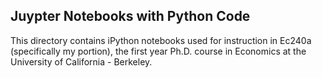 ## Juypter Notebooks with Python Code
This directory contains iPython notebooks used for instruction in Ec240a (specifically my portion), the first year Ph.D. course in Economics at the University of California - Berkeley.
